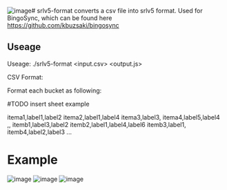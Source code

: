 ![image](https://github.com/haylau/srlv5-format/assets/13607064/65a5740f-5a6d-4675-a993-0800a165c678)# srlv5-format
converts a csv file into srlv5 format. Used for BingoSync, which can be found here https://github.com/kbuzsaki/bingosync

## Useage
 
Useage: ./srlv5-format <input.csv> <output.js>

CSV Format:

Format each bucket as following:

#TODO insert sheet example

itema1,label1,label2
itema2,label1,label4
itema3,label3,
itema4,label5,label4
,,
itemb1,label3,label2
itemb2,label1,label4,label6
itemb3,label1,
itemb4,label2,label3
...

# Example
![image](https://github.com/haylau/srlv5-format/assets/13607064/e48e1add-8a9d-44f0-a070-55c7399157e2)
![image](https://github.com/haylau/srlv5-format/assets/13607064/b2fc8a25-6375-4ec2-b1a8-ad4fce9b11b3)
![image](https://github.com/haylau/srlv5-format/assets/13607064/ea6c559b-1377-467a-a576-ae146a046edb)
